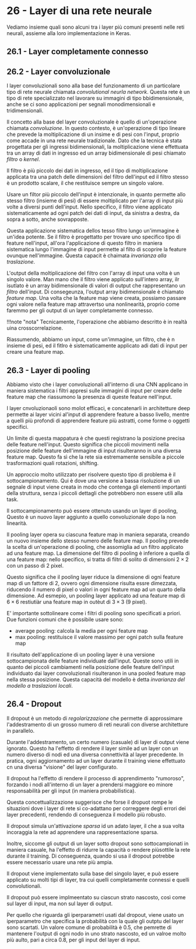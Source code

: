 # 26 - Layer di una rete neurale

Vediamo insieme quali sono alcuni tra i layer più comuni presenti nelle reti neurali, assieme alla loro implementazione in Keras.

## 26.1 - Layer completamente connesso

## 26.2 - Layer convoluzionale

I layer convoluzionali sono alla base del funzionamento di un particolare tipo di rete neurale chiamata *convolutional neurla network*. Questa rete è un tipo di rete specializzato nel lavorare su immagini di tipo bbidimensionale, anche se ci sono applicazioni per segnali monodimensionali e tridimensionali.

Il concetto alla base del layer convoluzionale è quello di un'operazione chiamata *convoluzione*. In questo contesto, è un'operazione di tipo lineare che prevede la moltiplicazione di un insime e di pesi con l'input, proprio come accade in una rete neurale tradizionale. Dato che la tecnica è stata progettata per gli ingressi bidimensionali, la moltiplicazione viene effettuata tra un array di dati in ingresso ed un array bidimensionale di pesi chiamato *filtro* o *kernel*.

Il filtro è più piccolo dei dati in ingresso, ed il tipo di moltiplicazione applicata tra una patch delle dimensioni del filtro dell'input ed il filtro stesso è un prodotto scalare, il che restituisce sempre un singolo valore.

Usare un filtor più piccolo dell'input è intenzionale, in quanto permette allo stesso filtro (insieme di pesi) di essere moltiplicato per l'array di input più volte a diversi punti dell'input. Nello specifico, il filtro viene applicato sistematicamente ad ogni patch dei dati di input, da sinistra a destra, da sopra a sotto, anche sovrapposte.

Questa applicazione sistematica dellos tesso filtro lungo un'immagine è un'idea potente. Se il filtro è progettatto per trovare uno specifico tipo di feature nell'input, all'ora l'applicazione di questo filtro in maniera sistematica lungo l'immagine di input permette al filto di scoprire la feature ovunque nell'immagine. Questa capacit è chaimata *invarianza alla traslazione*.

L'output della moltiplicazione del filtro con l'array di input una volta è un singolo valore. Man mano che il filtro viene applicato sull'intero array, ilr isutlato è un array bidimensionale di valori di output che rappresentano un *filtro* dell'input. Di consegeunza, l'output array bidimensionale è chiamato *feature map*. Una volta che la feature map viene creata, possiamo passare ogni valore nella feature map attravertso una nonlinearità, proprio come faremmo per gli output di un layer completamente connesso.

!!!note "nota"
    Tecnicamente, l'operazione che abbiamo descritto è in realtà uina crosscorrelazione.

Riassumendo, abbiamo un input, come un'immagine, un filtro, che è n insieme di pesi, ed il fitlro è sistematicamente applicato adi dati di input per creare una feature map.

## 26.3 - Layer di pooling

Abbiamo visto che i layer convoluzionali all'interno di una CNN applicano in maniera sistematica i filtri appresi sulle immagini di input per creare delle feature map che riassumono la presenza di queste feature nell'input.

I layer cnvoluzionaoli sono molot efficaci, e concatenarli in architetture deep permette ai layer vicini al'input di apprendere feature a basso livello, mentre a quelli più profondi di apprendere feature più astratti, come forme o oggetti specifici.

Un limite di questa mappatura è che questi registrano la posizione precisa delle feature nell'input. Questo significa che piccoli movimenti nella posizione delle feature dell'immagine di input risulteranno in una diversa feature map. Questo fa sì che la rete sia estremamente sensibile a piccole trasformazioni quali rotazioni, shifting.

Un approccio molto utilizzato per risolvere questo tipo di problema è il sottocampionamento. Qui è dove una versione a bassa risoluzione di un segnale di input viene creata in modo che contenga gli elementi importanti della struttura, senza i piccoli dettagli che potrebbero non essere utili alla task.

Il sottocampionamento può essere ottenuto usando un layer di pooling, Questo è un nuovo layer aggiunto a quello convoluzionale dopo la non linearità.

Il pooling layer opera su ciascuna feature map in maniera separata, creando un nuovo insieme dello stesso numero delle feature map. Il pooling prevede la scelta di un'operazione di pooling, che assomiglia ad un filtro applicato ad una feature map. La dimensione del filtro di pooling è inferiore a quella di una feature map: nello specifico, si tratta di filtri di solito di dimensioni $2 \times 2$ con un passo di $2$ pixel.

Questo significa che il pooling layer riduce la dimensione di ogni feature map di un fattore di $2$, ovvero ogni dimensione risulta essre dimezzata, riducendo il numero di pixel o valori in ogni feature map ad un quarto della dimensione. Ad esmepio, un pooling layer applicato ad una feature map di $6 \times 6$ restiutiàr una feature map in outèut di $3 \times 3$ (9 pixel).

E' importante sottolineare come i filtri di pooling sono specificati a priori. Due funzioni comuni che è possibile usare sono:

* average pooling: calcola la media per ogni feature map
* max pooling: restituisce il valore massimo per ogni patch sulla feature map

Il risultato dell'applicazione di un pooling layer è una versione sottocampionata delle feature individuate dall'input. Queste sono utili in quanto dei piccoli cambiamenti nella posizione delle feature dell'input individuato dai layer convoluzionali risulteranon in una pooled feature map nella stessa posizione. Questa capacità del modello è detta *invarianza del modello a traslazioni locali*.

## 26.4 - Dropout

Il dropout è un metodo di *regolarizzazione* che permette di approssimare l'addestramento di un grosso numero di reti neurali con diverse architetture in parallelo.

Durante l'addestramento, un certo numero (casuale) di layer di output viene ignorato. Questo ha l'effetto di rendere il layer simile ad un layer con un numero diverso di nodi ed una diversa connettività al layer precedente. In pratica, ogni aggiornamento ad un layer durante il training viene effettuato cn una diversa "visione" del layer configurato.

Il dropout ha l'effetto di rendere il processo di apprendimento "rumoroso", forzando i nodi all'interno di un layer a prendersi maggiore eo minore responsabilità per gli input (in maniera probabilistica).

Questa concettualizzazione suggerisce che forse il dropuot rompe le situazioni dove i layer di rete si co-adattano per correggere degli errori dei layer precedenti, rendendo di conseguenza il modello più robusto.

Il dropout simula un'attivazione *sparsa* id un adato layer, il che a sua volta incoraggia la rete ad apprendere una rappresentazione sparsa. 

Inoltre, siccome gli output di un layer sotto dropout sono sottocampionati in maniera casuale, ha l'effetto di ridurre la capacità o rendere piùsottile la rete durante il training. Di conseguenza, quando si usa il dropout potrebbe essere necessario usare una rete più ampia.

Il dropout viene implementato sulla base del singolo layer, e può essere applicato su molti tipi di layer, tra cui quelli completamente connessi e quelli convolutionali.

Il dropout può essere implmeentato su ciascun strato nascosto, così come sul layer di input, ma non sul layer di output.

Per quello che riguarda gli iperparametri usati dal dropout, viene usato un iperparametro che specifica la probabilità con la quale gli outptu del layer sono scartati. Un valore comune di probabilità è 0.5, che pemrette di mantenere l'output di ogni nodo in uno strato nascosto, ed un valroe molto più aulto, pari a circa 0.8, per gli input del layer di input.
